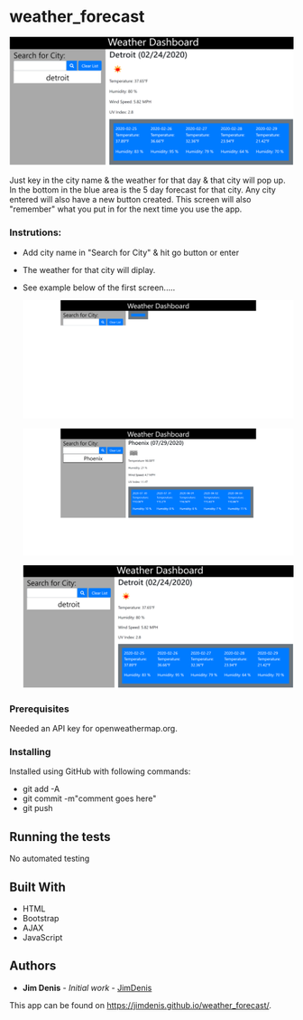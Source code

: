 # weather_forecast

![Alt text](https://github.com/JimDenis/weather_forecast/blob/master/weather_forecaster.png)

Just key in the city name & the weather for that day & that city will pop up. In the bottom in the blue area is the 5 day forecast for that city. Any city entered will also have a new button created. This screen will also "remember" what you put in for the next time you use the app.

### Instrutions:

-   Add city name in "Search for City" & hit go button or enter
-   The weather for that city will diplay.
-   See example below of the first screen.....

    ![Alt text](screencapture-jimdenis-github-io-weather_forecast-1595975921437.png)

    ![Alt text](screencapture-jimdenis-github-io-weather_forecast-1596038624756.png)

    ![Alt text](https://github.com/JimDenis/weather_forecast/blob/master/weather_forecaster.png)

### Prerequisites

Needed an API key for openweathermap.org.

### Installing

Installed using GitHub with following commands:

-   git add -A
-   git commit -m"comment goes here"
-   git push

## Running the tests

No automated testing

## Built With

-   HTML
-   Bootstrap
-   AJAX
-   JavaScript

## Authors

-   **Jim Denis** - _Initial work_ - [JimDenis](https://github.com/JimDenis)

This app can be found on https://jimdenis.github.io/weather_forecast/.
